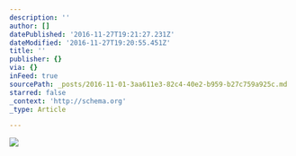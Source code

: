 ```yaml
---
description: ''
author: []
datePublished: '2016-11-27T19:21:27.231Z'
dateModified: '2016-11-27T19:20:55.451Z'
title: ''
publisher: {}
via: {}
inFeed: true
sourcePath: _posts/2016-11-01-3aa611e3-82c4-40e2-b959-b27c759a925c.md
starred: false
_context: 'http://schema.org'
_type: Article

---
```

![](https://the-grid-user-content.s3-us-west-2.amazonaws.com/e8dd6528-6796-431f-9b5f-ae43337b61d4.jpg)